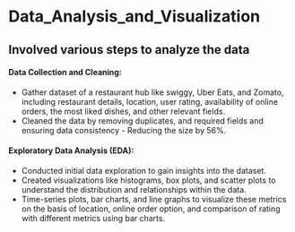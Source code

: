# Data_Analysis_and_Visualization

## Involved various steps to analyze the data
####  Data Collection and Cleaning:
   - Gather dataset of a restaurant hub like swiggy, Uber Eats, and Zomato, including restaurant details, location, user rating, availability of online orders, the most liked dishes, and other relevant fields.
   - Cleaned the data by removing duplicates, and required fields and ensuring data consistency - Reducing the size by 56%.

####  Exploratory Data Analysis (EDA):
   - Conducted initial data exploration to gain insights into the dataset.
   - Created visualizations like histograms, box plots, and scatter plots to understand the distribution and relationships within the data.
   - Time-series plots, bar charts, and line graphs to visualize these metrics on the basis of location, online order option, and comparison of rating with different metrics using bar charts.
